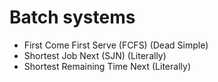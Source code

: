 # Batch systems
- First Come First Serve (FCFS) (Dead Simple)
- Shortest Job Next (SJN) (Literally)
- Shortest Remaining Time Next (Literally)
